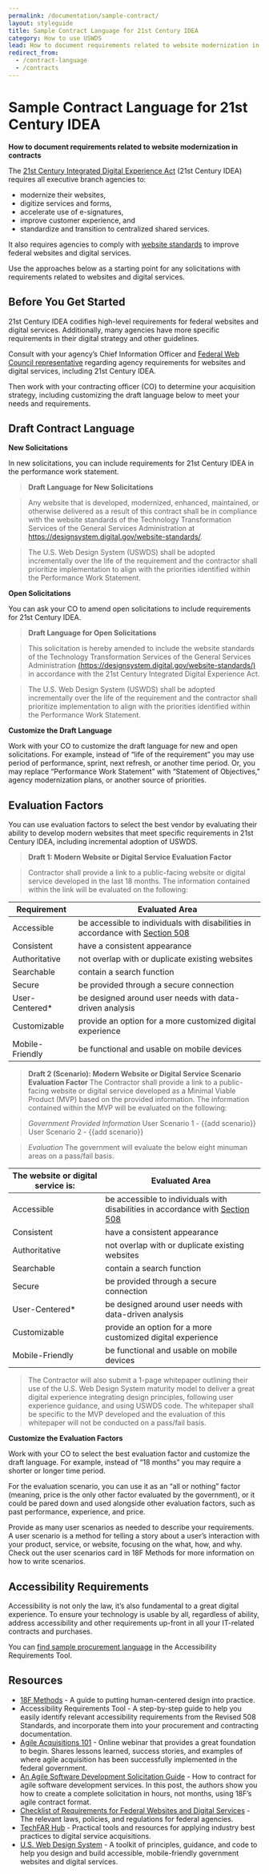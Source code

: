 ```yaml
---
permalink: /documentation/sample-contract/
layout: styleguide
title: Sample Contract Language for 21st Century IDEA
category: How to use USWDS
lead: How to document requirements related to website modernization in contracts
redirect_from:
  - /contract-language
  - /contracts
---
```

# Sample Contract Language for 21st Century IDEA
**How to document requirements related to website modernization in contracts**

The [21st Century Integrated Digital Experience Act](https://digital.gov/resources/21st-century-integrated-digital-experience-act/) (21st Century IDEA) requires all executive branch agencies to:

- modernize their websites,
- digitize services and forms,
- accelerate use of e-signatures,
- improve customer experience, and
- standardize and transition to centralized shared services.

It also requires agencies to comply with [website standards](https://designsystem.digital.gov/website-standards/) to improve federal websites and digital services. 

Use the approaches below as a starting point for any solicitations with requirements related to websites and digital services. 

## Before You Get Started

21st Century IDEA codifies high-level requirements for federal websites and digital services.  Additionally, many agencies have more specific requirements in their digital strategy and other guidelines. 

Consult with your agency’s Chief Information Officer and [Federal Web Council representative](https://digital.gov/resources/federal-web-council/#current-council-members) regarding agency requirements for websites and digital services, including 21st Century IDEA.

Then work with your contracting officer (CO) to determine your acquisition strategy, including customizing the draft language below to meet your needs and requirements. 

## Draft Contract Language
**New Solicitations**

In new solicitations, you can include requirements for 21st Century IDEA in the performance work statement. 

> **Draft Language for New Solicitations**
 
> Any website that is developed, modernized, enhanced, maintained, or otherwise delivered as a result of this contract shall be in compliance with the website standards of the Technology Transformation Services of the General Services Administration at https://designsystem.digital.gov/website-standards/.
 
> The U.S. Web Design System (USWDS) shall be adopted incrementally over the life of the requirement and the contractor shall prioritize implementation to align with the priorities identified within the Performance Work Statement.

**Open Solicitations**

You can ask your CO to amend open solicitations to include requirements for 21st Century IDEA.

> **Draft Language for Open Solicitations**
 
> This solicitation is hereby amended to include the website standards of the Technology Transformation Services of the General Services Administration [(https://designsystem.digital.gov/website-standards/)](https://designsystem.digital.gov/website-standards/) in accordance with the 21st Century Integrated Digital Experience Act.
 
> The U.S. Web Design System (USWDS) shall be adopted incrementally over the life of the requirement and the contractor shall prioritize implementation to align with the priorities identified within the Performance Work Statement.

**Customize the Draft Language**

Work with your CO to customize the draft language for new and open solicitations. For example, instead of “life of the requirement” you may use period of performance, sprint, next refresh, or another time period. Or, you may replace “Performance Work Statement” with “Statement of Objectives,” agency modernization plans, or another source of priorities.

## Evaluation Factors
You can use evaluation factors to select the best vendor by evaluating their ability to develop modern websites that meet specific requirements in 21st Century IDEA, including incremental adoption of USWDS.
> **Draft 1: Modern Website or Digital Service Evaluation Factor**
 
> Contractor shall provide a link to a public-facing website or digital service developed in the last 18 months. The information contained within the link will be evaluated on the following:

| Requirement | Evaluated Area |
| ----------- | ----------- |
| Accessible | be accessible to individuals with disabilities in  accordance with [Section 508](https://www.section508.gov/)|
| Consistent | have a consistent appearance|
| Authoritative | not overlap with or duplicate existing websites |
| Searchable | contain a search function |
| Secure | be provided through a secure connection |
| User-Centered* | be designed around user needs with data-driven analysis |
| Customizable | provide an option for a more customized digital experience |
| Mobile-Friendly | be functional and usable on mobile devices |

> **Draft 2 (Scenario): Modern Website or Digital Service Scenario Evaluation Factor**
> The Contractor shall provide a link to a public-facing website or digital service developed as a Minimal Viable Product (MVP) based on the provided information. The information contained within the MVP will be evaluated on the following:
 
> *Government Provided Information*
> User Scenario 1 - {{add scenario}}
> User Scenario 2 - {{add scenario}}
 
> *Evaluation*
> The government will evaluate the below eight minuman areas on a pass/fail basis.

| The website or digital service is:| Evaluated Area |
| ----------- | ----------- |
| Accessible | be accessible to individuals with disabilities in  accordance with [Section 508](https://www.section508.gov/)|
| Consistent | have a consistent appearance|
| Authoritative | not overlap with or duplicate existing websites |
| Searchable | contain a search function |
| Secure | be provided through a secure connection |
| User-Centered* | be designed around user needs with data-driven analysis |
| Customizable | provide an option for a more customized digital experience |
| Mobile-Friendly | be functional and usable on mobile devices |

> The Contractor will also submit a 1-page whitepaper outlining their use of the U.S. Web Design System maturity model to deliver a great digital experience integrating design principles, following user experience guidance, and using USWDS code. The whitepaper shall be specific to the MVP developed and the evaluation of this whitepaper will not be conducted on a pass/fail basis.

**Customize the Evaluation Factors**

Work with your CO to select the best evaluation factor and customize the draft language. For example, instead of “18 months” you may require a shorter or longer time period.

For the evaluation scenario, you can use it as an “all or nothing” factor (meaning, price is the only other factor evaluated by the government), or it could be pared down and used alongside other evaluation factors, such as past performance, experience, and price.

Provide as many user scenarios as needed to describe your requirements. A user scenario is a method for telling a story about a user’s interaction with your product, service, or website, focusing on the what, how, and why. Check out the user scenarios card in 18F Methods for more information on how to write scenarios.

## Accessibility Requirements
Accessibility is not only the law, it’s also fundamental to a great digital experience. To ensure your technology is usable by all, regardless of ability, address accessibility and other requirements up-front in all your IT-related contracts and purchases. 

You can [find sample procurement language](https://www.section508.gov/buy/accessibility-requirements-tool) in the Accessibility Requirements Tool.

## Resources
- [18F Methods](https://methods.18f.gov/) - A guide to putting human-centered design into practice.
- Accessibility Requirements Tool - A step-by-step guide to help you easily identify relevant accessibility requirements from the Revised 508 Standards, and incorporate them into your procurement and contracting documentation.
- [Agile Acquisitions 101](https://www.fai.gov/media-library/item/agile-acquisitions-101) - Online webinar that provides a great foundation to begin. Shares lessons learned, success stories, and examples of where agile acquisition has been successfully implemented in the federal government.
- [An Agile Software Development Solicitation Guide](https://18f.gsa.gov/2019/08/20/an-agile-software-development-solicitation-guide/) - How to contract for agile software development services. In this post, the authors show you how to create a complete solicitation in hours, not months, using 18F’s agile contract format.
- [Checklist of Requirements for Federal Websites and Digital Services](https://digital.gov/resources/checklist-of-requirements-for-federal-digital-services/) - The relevant laws, policies, and regulations for federal agencies.
- [TechFAR Hub](https://techfarhub.cio.gov/) - Practical tools and resources for applying industry best practices to digital service acquisitions.
- [U.S. Web Design System](https://designsystem.digital.gov/) - A toolkit of principles, guidance, and code to help you design and build accessible, mobile-friendly government websites and digital services.
